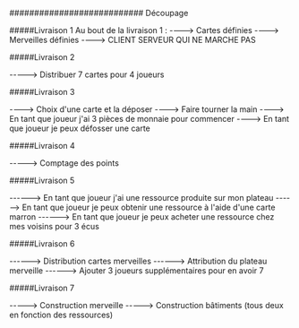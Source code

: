 ########################### Découpage

#####Livraison 1
Au bout de la livraison 1 :
----> Cartes définies
----> Merveilles définies
---->  CLIENT SERVEUR QUI NE MARCHE PAS


#####Livraison 2

-----> Distribuer 7 cartes pour 4 joueurs


#####Livraison 3

----> Choix d'une carte et la déposer
----> Faire tourner la main
----> En tant que joueur j'ai 3 pièces de monnaie pour commencer
----> En tant que joueur je peux défosser une carte


#####Livraison 4

-----> Comptage des points


#####Livraison 5

------> En tant que joueur j'ai une ressource produite sur mon plateau
------> En tant que joueur je peux obtenir une ressource à l'aide d'une carte marron
------> En tant que joueur je peux acheter une ressource chez mes voisins pour 3 écus



#####Livraison 6

------> Distribution cartes merveilles 
------> Attribution du plateau merveille
------> Ajouter 3 joueurs supplémentaires pour en avoir 7



#####Livraison 7

-----> Construction merveille
-----> Construction bâtiments (tous deux en fonction des ressources)
